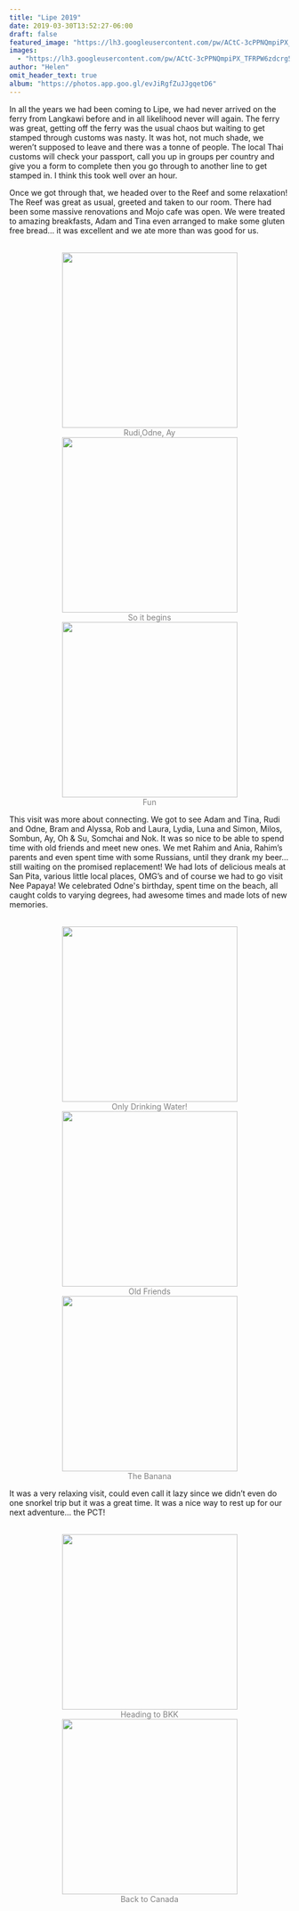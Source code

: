 ```yaml
---
title: "Lipe 2019"
date: 2019-03-30T13:52:27-06:00
draft: false
featured_image: "https://lh3.googleusercontent.com/pw/ACtC-3cPPNQmpiPX_TFRPW6zdcrg57offyYFk0T1VJ1-4CcZ9D-PRS8C8u2snjgddsFRikYMMiW0VfytWr3mJMf9FhsC_JvcX5We1eV28fzu9p9UR4ZZYcbAzn0ARK9KefojjeE2_x7XKwmAChC9oNe1Kj9fpg=w1300-h975-no"
images:
  - "https://lh3.googleusercontent.com/pw/ACtC-3cPPNQmpiPX_TFRPW6zdcrg57offyYFk0T1VJ1-4CcZ9D-PRS8C8u2snjgddsFRikYMMiW0VfytWr3mJMf9FhsC_JvcX5We1eV28fzu9p9UR4ZZYcbAzn0ARK9KefojjeE2_x7XKwmAChC9oNe1Kj9fpg=w1300-h975-no"
author: "Helen"
omit_header_text: true
album: "https://photos.app.goo.gl/evJiRgfZuJJgqetD6"
---
```


In all the years we had been coming to Lipe, we had never arrived on the ferry from Langkawi before and in all likelihood never will again. The ferry was great, getting off the ferry was the usual chaos but waiting to get stamped through customs was nasty. It was hot, not much shade, we weren’t supposed to leave and there was a tonne of people. The local Thai customs will check your passport, call you up in groups per country and give you a form to complete then you go through to another line to get stamped in. I think this took well over an hour.

Once we got through that, we headed over to the Reef and some relaxation! The Reef was great as usual, greeted and taken to our room. There had been some massive renovations and Mojo cafe was open. We were treated to amazing breakfasts, Adam and Tina even arranged to make some gluten free bread… it was excellent and we ate more than was good for us.

</br>
<div style="text-align: center">
  <a style="display:inline-block;text-decoration:none;color: grey;" href="https://photos.google.com/share/AF1QipM98JxULF7ggxbR_jtzQ-yajmB9RBLUFDjcYCNumaJysKxZ86Jnq21tfoeoV4co-g/photo/AF1QipPSAusTpLILy12JzhkT7byH89TsViPPPPI6piah?key=aFlEaXByN1Z2Nk4tVHRWU0lDWVNlQTBTNDd2Mm9R" target="_blank"><img loading="lazy" src="https://lh3.googleusercontent.com/pw/ACtC-3fnT1dOSbcq7wHGCWOox86HaaH0zM2XgbvoVej_Gq0uN_RTIt8fXDoCCIs7IclhO5b_gNE3Tfdh-ZYqxcluN5EEtzxNhc5vyyp9zhGA26ROOfMfcU0AFk1cEAJThyj0lHWLwsUyaYD4tNQpg_fzPp5W6Q=w315-no" width="315" /><div>Rudi,Odne, Ay</div></a>
  <a style="display:inline-block;text-decoration:none;color: grey;" href="https://photos.google.com/share/AF1QipM98JxULF7ggxbR_jtzQ-yajmB9RBLUFDjcYCNumaJysKxZ86Jnq21tfoeoV4co-g/photo/AF1QipP3ZQKXjTh49pm6-DfoH9pQpJof3CdLaId4pbZA?key=aFlEaXByN1Z2Nk4tVHRWU0lDWVNlQTBTNDd2Mm9R" target="_blank"><img loading="lazy" src="https://lh3.googleusercontent.com/pw/ACtC-3c_D8GimzgCMXL0Kaws7xwoQ8sbsME8kEM03rZANk47R8l2ePyoYLRZ2LPFo7Xy_LT68LZlNqoyL-8hzAodptYgO9VcnHC4KwHGsKhJsj8b4HnMGW-d0V2bNAZ44Jf-74NgHU8Mjx3p8uaERZJ3l-fYwQ=w315-no" width="315" /><div>So it begins</div></a>
  <a style="display:inline-block;text-decoration:none;color: grey;" href="https://photos.google.com/share/AF1QipM98JxULF7ggxbR_jtzQ-yajmB9RBLUFDjcYCNumaJysKxZ86Jnq21tfoeoV4co-g/photo/AF1QipNQCDiqON4o2AXP6bcncLOAYoFWcnYN_WFcob8T?key=aFlEaXByN1Z2Nk4tVHRWU0lDWVNlQTBTNDd2Mm9R" target="_blank"><img loading="lazy" src="https://lh3.googleusercontent.com/pw/ACtC-3fTQ3x_yB_3cHvX0M34dsSRVaNhUpKm5IBMNjAkwLLNGnOhXM9V0CG-_LMQQAFBFEapmOKpW8_j6nnUDlrjmo0aDQRil9VPrz8_Gi4t9qISW28VbBjb1Rxttzem9wsQk39916UstN40_KMjvr7MHIX8-w=w315-no" width="315" /><div> Fun</div></a>
</div>

This visit was more about connecting. We got to see Adam and Tina, Rudi and Odne, Bram and Alyssa, Rob and Laura, Lydia, Luna and Simon, Milos, Sombun, Ay, Oh & Su, Somchai and Nok. It was so nice to be able to spend time with old friends and meet new ones. We met Rahim and Ania, Rahim’s parents and even spent time with some Russians, until they drank my beer… still waiting on the promised replacement! We had lots of delicious meals at San Pita, various little local places, OMG’s and of course we had to go visit Nee Papaya! We celebrated Odne's birthday, spent time on the beach, all caught colds to varying degrees, had awesome times and made lots of new memories.

</br>
<div style="text-align: center">
  <a style="display:inline-block;text-decoration:none;color: grey;" href="https://photos.google.com/share/AF1QipM98JxULF7ggxbR_jtzQ-yajmB9RBLUFDjcYCNumaJysKxZ86Jnq21tfoeoV4co-g/photo/AF1QipM556Yows98fOyjMrN_tt3nakzUrq4ZrbuBnReg?key=aFlEaXByN1Z2Nk4tVHRWU0lDWVNlQTBTNDd2Mm9R" target="_blank"><img loading="lazy" src="https://lh3.googleusercontent.com/pw/ACtC-3cyZAXysGP7QH84wYp4Izwy0NytpDY2dDQt4hGC6MBhIjJwpF0HyD77SiPv-KZ--WJ5RD0rBDimo-P8jGAbWiN0g9tgCSplmC4qFxJlYGzbOG9BdPkES7AzplhawHUwL8GBfSHXdlch2CuEdtlOzK48CQ=w315-no" width="315" /><div>Only Drinking Water!</div></a>
  <a style="display:inline-block;text-decoration:none;color: grey;" href="https://photos.google.com/share/AF1QipM98JxULF7ggxbR_jtzQ-yajmB9RBLUFDjcYCNumaJysKxZ86Jnq21tfoeoV4co-g/photo/AF1QipMd_0QmIz16nxwr8s-hA-FuL7fOZcrc5TVaRUQw?key=aFlEaXByN1Z2Nk4tVHRWU0lDWVNlQTBTNDd2Mm9R" target="_blank"><img loading="lazy" src="https://lh3.googleusercontent.com/pw/ACtC-3dKEH39aQUPiwhKNe_GvrBjBZQC9PIJoIJKpeV2xglVo9TG8TfRFmWp5nVFt7wOzQcTIeYVrSbBblXTXHLwsQTcbSCynMjR_Dea6BntSnptmS-cNmjupZZtIo5uOJVKkeePMTcEI3SdmqJsf-6eWzyL4Q=w315-no" width="315" /><div>Old Friends</div></a>
  <a style="display:inline-block;text-decoration:none;color: grey;" href="https://photos.google.com/share/AF1QipM98JxULF7ggxbR_jtzQ-yajmB9RBLUFDjcYCNumaJysKxZ86Jnq21tfoeoV4co-g/photo/AF1QipPmkfgzeHDQPkS1xBThQqajxejRSAwyqweMlh60?key=aFlEaXByN1Z2Nk4tVHRWU0lDWVNlQTBTNDd2Mm9R" target="_blank"><img loading="lazy" src="https://lh3.googleusercontent.com/pw/ACtC-3cAJa2XP9qrH9snEap-Fr0m0ZDjj8_IRfBTRSev_q5kxCFekradDhfqFHhh1l-IdYulknmBb6F3GsW_S8noEXc3BRKDUt4Lwuv2VnlAbEBT7PNquWda-jMsoajZ2hPdIkdqtWB2sTMXFxMLT1Wj6KQQ2A=w315-no" width="315" /><div>The Banana</div></a>
 </div>

It was a very relaxing visit, could even call it lazy since we didn’t even do one snorkel trip but it was a great time. It was a nice way to rest up for our next adventure… the PCT!

</br>
<div style="text-align: center">
  <a style="display:inline-block;text-decoration:none;color: grey;" href="https://photos.google.com/share/AF1QipM98JxULF7ggxbR_jtzQ-yajmB9RBLUFDjcYCNumaJysKxZ86Jnq21tfoeoV4co-g/photo/AF1QipP_1o1OcRExMbsAlSbr0ZyUCgABTSMcv0-5sYVi?key=aFlEaXByN1Z2Nk4tVHRWU0lDWVNlQTBTNDd2Mm9R" target="_blank"><img loading="lazy" src="https://lh3.googleusercontent.com/pw/ACtC-3c-xSfHwT2y7D903Q-_cegsmiCLDzj7OsTyqziIS-Izj1PkqPMOUG7WIMfB0Tg5jIvOPV4tUXFOIBf30pyXXpqy3h5F1pDOFebNKRKZ2zb9lAn9JsXwrMhrD5XX-Y1tNTiaCguQ9Iob3q5zTxoQl6xxPw=w315-no" width="315" /><div>Heading to BKK</div></a>
  <a style="display:inline-block;text-decoration:none;color: grey;" href="https://photos.google.com/share/AF1QipM98JxULF7ggxbR_jtzQ-yajmB9RBLUFDjcYCNumaJysKxZ86Jnq21tfoeoV4co-g/photo/AF1QipO2YD1VSNjQzEkbyHnOqtLqlJiLRRp1upGgMURv?key=aFlEaXByN1Z2Nk4tVHRWU0lDWVNlQTBTNDd2Mm9R" target="_blank"><img loading="lazy" src="https://lh3.googleusercontent.com/pw/ACtC-3fPGX1ZpCyW_TS-c-npqA9vuKaz8VqzNJLZ1g5eH4ek9ipSQ-3h6TysKQMz0hn50b4aZF4pKm5Xq--oc7BidhF87Qsagb-u7tGsBBjZWIjx4WXRM2XASFRq1f0miVBxxkJcKRYuzFWRLQaXGpdVpnzhtA=w315-no" width="315" /><div>Back to Canada</div></a>
</div>
